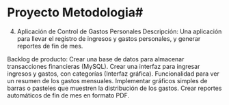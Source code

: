 # Proyecto Metodologia#
4. Aplicación de Control de Gastos Personales
Descripción: Una aplicación para llevar el registro de ingresos y gastos personales, y generar reportes de fin de mes.

Backlog de producto:
Crear una base de datos para almacenar transacciones financieras (MySQL).
Crear una interfaz para ingresar ingresos y gastos, con categorías (Interfaz gráfica).
Funcionalidad para ver un resumen de los gastos mensuales.
Implementar gráficos simples de barras o pasteles que muestren la distribución de los gastos.
Crear reportes automáticos de fin de mes en formato PDF.
